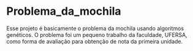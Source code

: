 # Problema_da_mochila
Esse projeto é basicamente o problema da mochila usando algoritmos genéticos.
O problema foi um pequeno trabalho da faculdade, UFERSA, como forma de avaliação para obtenção de nota da primeira unidade. 
